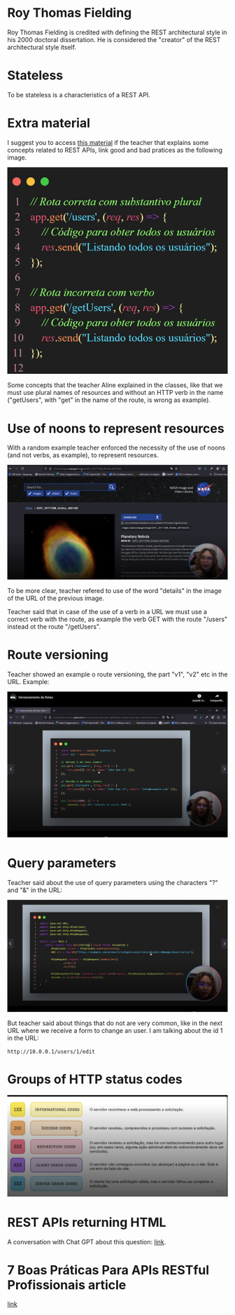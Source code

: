 # Roy Thomas Fielding

Roy Thomas Fielding is credited with defining the REST architectural style in his 2000 doctoral dissertation. He is considered the "creator" of the REST architectural style itself.


# Stateless

To be stateless is a characteristics of a REST API.


# Extra material

I suggest you to access [this material](https://aline-antunes.gitbook.io/boas-praticas-para-apis-restful) if the teacher that explains some concepts related to REST APIs, link good and bad pratices as the following image.

![naming example of good and bad pratice](images/naming-example-of-good-and-bad-pratice.png)

Some concepts that the teacher Aline explained in the classes, like that we must use plural names of resources and without an HTTP verb in the name ("getUsers", with "get" in the name of the route, is wrong as example).


# Use of noons to represent resources

With a random example teacher enforced the necessity of the use of noons (and not verbs, as example), to represent resources.

![example of the use of noons](images/use-of-noons.png)

To be more clear, teacher refered to use of the word "details" in the image of the URL of the previous image.

Teacher said that in case of the use of a verb in a URL we must use a correct verb with the route, as example the verb GET with the route "/users" instead ot the 
route "/getUsers".


# Route versioning

Teacher showed an example o route versioning, the part "v1", "v2" etc in the URL. Example:

![route versioning - example](images/route-versioning-example.png)


# Query parameters

Teacher said about the use of query parameters using the characters "?" and "&" in the URL:

![query parameters](images/query-parameters.png)

But teacher said about things that do not are very common, like in the next URL where we receive a form to change an user. I am talking about the id 1 in the URL:

```
http://10.0.0.1/users/1/edit
```


# Groups of HTTP status codes

![groups of HTTP status codes](images/groups-of-http-status-codes.png)


# REST APIs returning HTML

A conversation with Chat GPT about this question: [link](https://chatgpt.com/share/68b19ce5-4444-8007-985e-faecd492c154).


# 7 Boas Práticas Para APIs RESTful Profissionais article

[link](https://www.dio.me/articles/7-boas-praticas-para-apis-restful-profissionais)